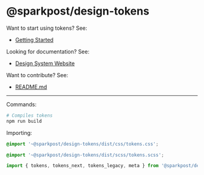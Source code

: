 # @sparkpost/design-tokens

Want to start using tokens? See:

- [Getting Started](https://design.sparkpost.com/foundations/design-tokens)

Looking for documentation? See:

- [Design System Website](https://design.sparkpost.com)

Want to contribute? See:

- [README.md](https://github.com/SparkPost/matchbox/blob/main/README.md)

---

Commands:

```bash
# Compiles tokens
npm run build
```

Importing:

```css
@import '~@sparkpost/design-tokens/dist/css/tokens.css';
```

```css
@import '~@sparkpost/design-tokens/dist/scss/tokens.scss';
```

```js
import { tokens, tokens_next, tokens_legacy, meta } from '@sparkpost/design-tokens';
```
